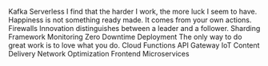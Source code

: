 Kafka Serverless I find that the harder I work, the more luck I seem to have. Happiness is not something ready made. It comes from your own actions. Firewalls
Innovation distinguishes between a leader and a follower. Sharding Framework Monitoring Zero Downtime Deployment The only way to do great work is to love what you do. Cloud Functions API Gateway IoT Content Delivery Network Optimization Frontend Microservices
